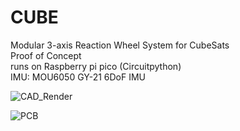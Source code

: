 # CUBE
Modular 3-axis Reaction Wheel System for CubeSats  
Proof of Concept  
runs on Raspberry pi pico (Circuitpython)  
IMU: MOU6050 GY-21 6DoF IMU  

![CAD_Render](https://github.com/dangercomix07/CUBE/assets/94618572/c6134774-3f37-4ca0-a23e-6634b6601c64)  

![PCB](https://github.com/dangercomix07/CUBE/assets/94618572/c6501c90-da32-403c-b8e6-d2e6086fdc16) 


